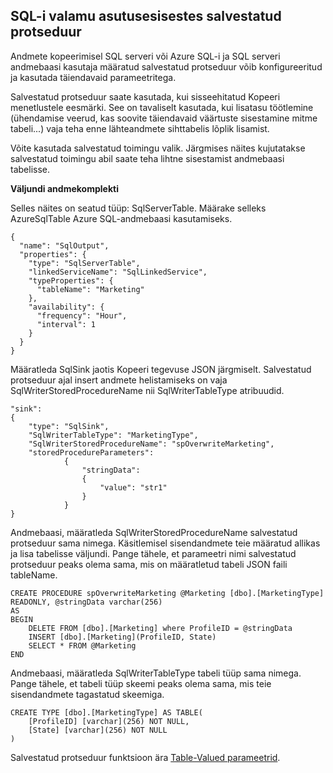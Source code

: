 ## <a name="invoking-stored-procedure-for-sql-sink"></a>SQL-i valamu asutusesisestes salvestatud protseduur

Andmete kopeerimisel SQL serveri või Azure SQL-i ja SQL serveri andmebaasi kasutaja määratud salvestatud protseduur võib konfigureeritud ja kasutada täiendavaid parameetritega. 

Salvestatud protseduur saate kasutada, kui sisseehitatud Kopeeri menetlustele eesmärki. See on tavaliselt kasutada, kui lisatasu töötlemine (ühendamise veerud, kas soovite täiendavaid väärtuste sisestamine mitme tabeli...) vaja teha enne lähteandmete sihttabelis lõplik lisamist. 

Võite kasutada salvestatud toimingu valik. Järgmises näites kujutatakse salvestatud toimingu abil saate teha lihtne sisestamist andmebaasi tabelisse. 

**Väljundi andmekomplekti**

Selles näites on seatud tüüp: SqlServerTable. Määrake selleks AzureSqlTable Azure SQL-andmebaasi kasutamiseks. 

    {
      "name": "SqlOutput",
      "properties": {
        "type": "SqlServerTable",
        "linkedServiceName": "SqlLinkedService",
        "typeProperties": {
          "tableName": "Marketing"
        },
        "availability": {
          "frequency": "Hour",
          "interval": 1
        }
      }
    }
    
Määratleda SqlSink jaotis Kopeeri tegevuse JSON järgmiselt. Salvestatud protseduur ajal insert andmete helistamiseks on vaja SqlWriterStoredProcedureName nii SqlWriterTableType atribuudid.

    "sink":
    {
        "type": "SqlSink",
        "SqlWriterTableType": "MarketingType",
        "SqlWriterStoredProcedureName": "spOverwriteMarketing", 
        "storedProcedureParameters":
                {
                    "stringData": 
                    {
                        "value": "str1"     
                    }
                }
    }

Andmebaasi, määratleda SqlWriterStoredProcedureName salvestatud protseduur sama nimega. Käsitlemisel sisendandmete teie määratud allikas ja lisa tabelisse väljundi. Pange tähele, et parameetri nimi salvestatud protseduur peaks olema sama, mis on määratletud tabeli JSON faili tableName.

    CREATE PROCEDURE spOverwriteMarketing @Marketing [dbo].[MarketingType] READONLY, @stringData varchar(256)
    AS
    BEGIN
        DELETE FROM [dbo].[Marketing] where ProfileID = @stringData
        INSERT [dbo].[Marketing](ProfileID, State)
        SELECT * FROM @Marketing
    END

Andmebaasi, määratleda SqlWriterTableType tabeli tüüp sama nimega. Pange tähele, et tabeli tüüp skeemi peaks olema sama, mis teie sisendandmete tagastatud skeemiga.

    CREATE TYPE [dbo].[MarketingType] AS TABLE(
        [ProfileID] [varchar](256) NOT NULL,
        [State] [varchar](256) NOT NULL
    )

Salvestatud protseduur funktsioon ära [Table-Valued parameetrid](https://msdn.microsoft.com/library/bb675163.aspx).